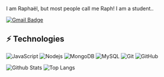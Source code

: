 I am Raphaël, but most people call me Raph! I am a student..

[![Gmail Badge](https://img.shields.io/badge/-contact@raphcloud.fr-c14438?style=flat-square&logo=Gmail&logoColor=white&link=mailto:contact@raphcloud.fr)](mailto:contact@raphcloud.fr)

## ⚡ Technologies

![JavaScript](https://img.shields.io/badge/-JavaScript-black?style=flat-square&logo=javascript)
![Nodejs](https://img.shields.io/badge/-Nodejs-black?style=flat-square&logo=Node.js)
![MongoDB](https://img.shields.io/badge/-MongoDB-black?style=flat-square&logo=mongodb)
![MySQL](https://img.shields.io/badge/-MySQL-black?style=flat-square&logo=mysql)
![Git](https://img.shields.io/badge/-Git-black?style=flat-square&logo=git)
![GitHub](https://img.shields.io/badge/-GitHub-181717?style=flat-square&logo=github)

![Github Stats](https://github-readme-stats.vercel.app/api?username=raphtahiti&count_private=true&show_icons=true&include_all_commits=true)
![Top Langs](https://github-readme-stats.vercel.app/api/top-langs/?username=raphtahiti&hide=TeX&layout=compact)
